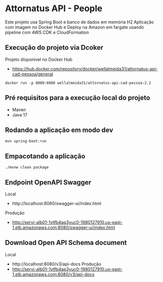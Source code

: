 # Attornatus API - People

Este projeto usa Spring Boot e banco de dados em memória H2
Aplicação com imagem no Docker Hub e Deploy na Amazon em fargate usando pipeline com AWS CDK e CloudFormation  

## Execução do projeto via Dcoker
Projeto disponível no Docker Hub
* https://hub.docker.com/repository/docker/wellalmeida31/attornatus-api-cad-pessoa/general

```shell script
docker run -p 8080:8080 wellalmeida31/attornatus-api-cad-pessoa:2.2
```
## Pré requisitos para a execução local do projeto

* Maven
* Java 17

## Rodando a aplicação em modo dev

```shell script
mvn spring-boot:run
```

## Empacotando a aplicação

```shell script
./mvnw clean package
```

##  Endpoint OpenAPI Swagger
Local
* http://localhost:8080/swagger-ui/index.html

Produção
* http://servi-alb01-1vtfb4ap3yuc0-1980127910.us-east-1.elb.amazonaws.com:8080/swagger-ui/index.html

## Download Open API Schema document
Local
* http://localhost:8080/v3/api-docs
Produção
* http://servi-alb01-1vtfb4ap3yuc0-1980127910.us-east-1.elb.amazonaws.com:8080/v3/api-docs


